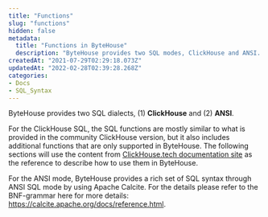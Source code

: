 ```yaml
---
title: "Functions"
slug: "functions"
hidden: false
metadata: 
  title: "Functions in ByteHouse"
  description: "ByteHouse provides two SQL modes, ClickHouse and ANSI. For the ClickHouse mode, some are self-developed functions by ByteHouse."
createdAt: "2021-07-29T02:29:18.073Z"
updatedAt: "2022-02-28T02:39:28.268Z"
categories:
- Docs
- SQL_Syntax
---
```

ByteHouse provides two SQL dialects, (1) **ClickHouse** and (2) **ANSI**. 

For the ClickHouse SQL, the SQL functions are mostly similar to what is provided in the community ClickHouse version, but it also includes additional functions that are only supported in ByteHouse. The following sections will use the content from [ClickHouse.tech documentation site](https://clickhouse.tech/docs/en/sql-reference/functions/) as the reference to describe how to use them in ByteHouse.

For the ANSI mode, ByteHouse provides a rich set of SQL syntax through ANSI SQL mode by using Apache Calcite. For the details please refer to the BNF-grammar here for more details: https://calcite.apache.org/docs/reference.html.